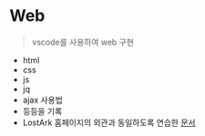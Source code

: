 # Web

> vscode를 사용하여 web 구현

- html
- css
- js
- jq
- ajax 사용법
- 등등을 기록
- LostArk 홈페이지의 외관과 동일하도록 연습한 [문서](https://github.com/JungMJ322/Practice/tree/master/Web/Capy_homepage)


